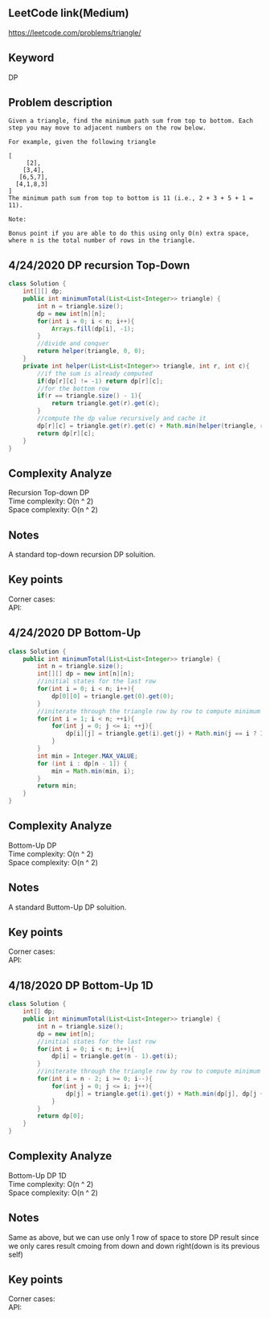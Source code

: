 ## LeetCode link(Medium)
https://leetcode.com/problems/triangle/

## Keyword
DP

## Problem description
```
Given a triangle, find the minimum path sum from top to bottom. Each step you may move to adjacent numbers on the row below.

For example, given the following triangle

[
     [2],
    [3,4],
   [6,5,7],
  [4,1,8,3]
]
The minimum path sum from top to bottom is 11 (i.e., 2 + 3 + 5 + 1 = 11).

Note:

Bonus point if you are able to do this using only O(n) extra space, where n is the total number of rows in the triangle.
```
## 4/24/2020 DP recursion Top-Down

```java
class Solution {
    int[][] dp;
    public int minimumTotal(List<List<Integer>> triangle) {
        int n = triangle.size();
        dp = new int[n][n];
        for(int i = 0; i < n; i++){
            Arrays.fill(dp[i], -1);
        }
        //divide and conquer
        return helper(triangle, 0, 0);
    }
    private int helper(List<List<Integer>> triangle, int r, int c){
        //if the sum is already computed
        if(dp[r][c] != -1) return dp[r][c];
        //for the bottom row
        if(r == triangle.size() - 1){
            return triangle.get(r).get(c);
        }
        //compute the dp value recursively and cache it
        dp[r][c] = triangle.get(r).get(c) + Math.min(helper(triangle, r + 1, c), helper(triangle, r + 1, c + 1));
        return dp[r][c];
    }
}
```

## Complexity Analyze
Recursion Top-down DP\
Time complexity: O(n ^ 2)\
Space complexity: O(n ^ 2)

## Notes
A standard top-down recursion DP soluition.

## Key points
Corner cases: \
API:

## 4/24/2020 DP Bottom-Up

```java
class Solution {
    public int minimumTotal(List<List<Integer>> triangle) {
        int n = triangle.size();
        int[][] dp = new int[n][n];
        //initial states for the last row
        for(int i = 0; i < n; i++){
            dp[0][0] = triangle.get(0).get(0);
        }
        //initerate through the triangle row by row to compute minimum path sum
        for(int i = 1; i < n; ++i){
            for(int j = 0; j <= i; ++j){
                dp[i][j] = triangle.get(i).get(j) + Math.min(j == i ? Integer.MAX_VALUE : dp[i - 1][j], j == 0 ? Integer.MAX_VALUE : dp[i - 1][j - 1]);
            }
        }
        int min = Integer.MAX_VALUE;
        for (int i : dp[n - 1]) {
            min = Math.min(min, i);
        }
        return min;
    }
}
```

## Complexity Analyze
Bottom-Up DP\
Time complexity: O(n ^ 2)\
Space complexity: O(n ^ 2)

## Notes
A standard Buttom-Up DP soluition.

## Key points
Corner cases: \
API:

## 4/18/2020 DP Bottom-Up 1D

```java
class Solution {
    int[] dp;
    public int minimumTotal(List<List<Integer>> triangle) {
        int n = triangle.size();
        dp = new int[n];
        //initial states for the last row
        for(int i = 0; i < n; i++){
            dp[i] = triangle.get(n - 1).get(i);
        }
        //initerate through the triangle row by row to compute minimum path sum
        for(int i = n - 2; i >= 0; i--){
            for(int j = 0; j <= i; j++){
                dp[j] = triangle.get(i).get(j) + Math.min(dp[j], dp[j + 1]);
            }
        }
        return dp[0];
    }
}
```

## Complexity Analyze
Bottom-Up DP 1D\
Time complexity: O(n ^ 2)\
Space complexity: O(n ^ 2)

## Notes
Same as above, but we can use only 1 row of space to store DP result since we only cares result cmoing from down and down right(down is its previous self)

## Key points
Corner cases: \
API: